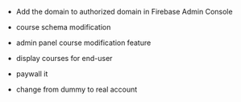 - Add the domain to authorized domain in Firebase Admin Console

- course schema modification

- admin panel course modification feature

- display courses for end-user

- paywall it

- change from dummy to real account

